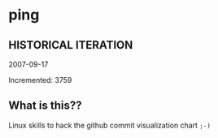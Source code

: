 # ping

## HISTORICAL ITERATION
2007-09-17

Incremented: 3759

## What is this?? 
Linux skills to hack the github commit visualization chart `;-)`
